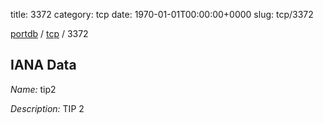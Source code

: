 title: 3372
category: tcp
date: 1970-01-01T00:00:00+0000
slug: tcp/3372

[portdb](/) / [tcp](/category/tcp.html) / 3372


## IANA Data

_Name:_ tip2

_Description:_ TIP 2

